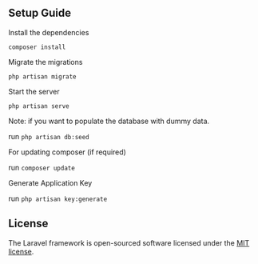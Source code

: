 ## Setup Guide

Install the dependencies

```
composer install
```

Migrate the migrations 

```
php artisan migrate
```

Start the server

```
php artisan serve
```

Note: if you want to populate the database with dummy data.

run `php artisan db:seed`

For updating composer (if required)

run `composer update`

Generate Application Key 

run `php artisan key:generate`



## License

The Laravel framework is open-sourced software licensed under the [MIT license](https://opensource.org/licenses/MIT).
